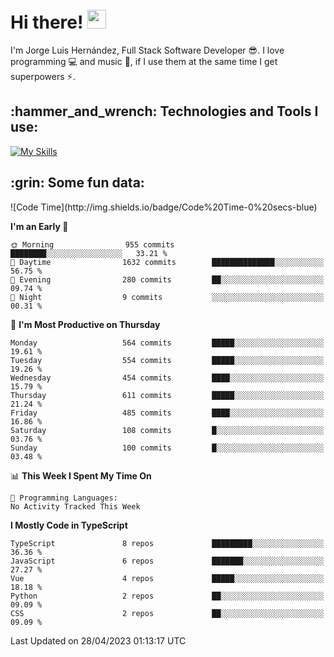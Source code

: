 <h1 align="left">
 <abc>
  <br>Hi there! <img src="https://user-images.githubusercontent.com/42378118/110234147-e3259600-7f4e-11eb-95be-0c4047144dea.gif" width="30"><br>
 </abc>
</h1>

I'm Jorge Luis Hernández, Full Stack Software Developer :sunglasses:. I love programming :computer: and music :musical_score:, if I use them at the same time I get superpowers :zap:. 


<h2 align="left">:hammer_and_wrench: Technologies and Tools I use:</h2>

[![My Skills](https://skillicons.dev/icons?i=js,ts,html,css,py,vue,react,next,nest,postgres,mysql)](https://skillicons.dev)

<h2 align="left">:grin: Some fun data:</h2>
<!--START_SECTION:waka-->
![Code Time](http://img.shields.io/badge/Code%20Time-0%20secs-blue)

**I'm an Early 🐤** 

```text
🌞 Morning                955 commits         ████████░░░░░░░░░░░░░░░░░   33.21 % 
🌆 Daytime                1632 commits        ██████████████░░░░░░░░░░░   56.75 % 
🌃 Evening                280 commits         ██░░░░░░░░░░░░░░░░░░░░░░░   09.74 % 
🌙 Night                  9 commits           ░░░░░░░░░░░░░░░░░░░░░░░░░   00.31 % 
```
📅 **I'm Most Productive on Thursday** 

```text
Monday                   564 commits         █████░░░░░░░░░░░░░░░░░░░░   19.61 % 
Tuesday                  554 commits         █████░░░░░░░░░░░░░░░░░░░░   19.26 % 
Wednesday                454 commits         ████░░░░░░░░░░░░░░░░░░░░░   15.79 % 
Thursday                 611 commits         █████░░░░░░░░░░░░░░░░░░░░   21.24 % 
Friday                   485 commits         ████░░░░░░░░░░░░░░░░░░░░░   16.86 % 
Saturday                 108 commits         █░░░░░░░░░░░░░░░░░░░░░░░░   03.76 % 
Sunday                   100 commits         █░░░░░░░░░░░░░░░░░░░░░░░░   03.48 % 
```


📊 **This Week I Spent My Time On** 

```text
💬 Programming Languages: 
No Activity Tracked This Week
```

**I Mostly Code in TypeScript** 

```text
TypeScript               8 repos             █████████░░░░░░░░░░░░░░░░   36.36 % 
JavaScript               6 repos             ███████░░░░░░░░░░░░░░░░░░   27.27 % 
Vue                      4 repos             █████░░░░░░░░░░░░░░░░░░░░   18.18 % 
Python                   2 repos             ██░░░░░░░░░░░░░░░░░░░░░░░   09.09 % 
CSS                      2 repos             ██░░░░░░░░░░░░░░░░░░░░░░░   09.09 % 
```




 Last Updated on 28/04/2023 01:13:17 UTC
<!--END_SECTION:waka-->
